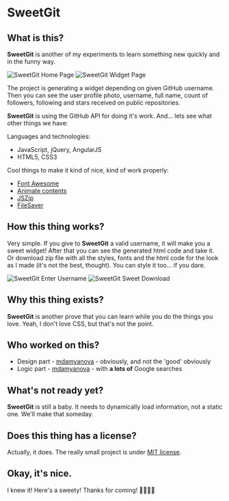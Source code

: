 # SweetGit
## What is this?
**SweetGit** is another of my experiments to learn something new quickly and in the funny way.

![SweetGit Home Page](https://imgur.com/ZAda85C.png)
![SweetGit Widget Page](https://imgur.com/0uLIbmu.png)

The project is generating a widget depending on given GitHub username.
Then you can see the user profile photo, username, full name, count of followers, following and stars received on public repositories.

**SweetGit** is using the GitHub API for doing it's work. And... lets see what other things we have: 

Languages and technologies:
- JavaScript, jQuery, AngularJS
- HTML5, CSS3

Cool things to make it kind of nice, kind of work properly:
- [Font Awesome](http://fontawesome.io)
- [Animate contents](https://github.com/daneden/animate.css)
- [JSZip](https://github.com/Stuk/jszip)
- [FileSaver](https://github.com/eligrey/FileSaver.js)

## How this thing works?
Very simple. If you give to **SweetGit** a valid username, it will make you a sweet widget!
After that you can see the generated html code and take it. Or download zip file with all the styles, fonts and the html code for the look as I made (it's not the best, thought). You can style it too... if you dare.

![SweetGit Enter Username](https://imgur.com/C9mLDby.gif)
![SweetGit Sweet Download](https://imgur.com/KJgSlXp.gif)

## Why this thing exists?
**SweetGit** is another prove that you can learn while you do the things you love. Yeah, I don't love CSS, but that's not the point.

## Who worked on this?
- Design part - [mdamyanova](https://github.com/mdamyanova) - obviously, and not the 'good' obviously
- Logic part - [mdamyanova](https://github.com/mdamyanova) - with **a lots of** Google searches

## What's not ready yet?
**SweetGit** is still a baby. It needs to dynamically load information, not a static one. We'll make that someday.

## Does this thing has a license?
Actually, it does. The really small project is under [MIT license](http://opensource.org/licenses/mit-license.php).

## Okay, it's nice.
I knew it! Here's a sweety! Thanks for coming! 🥐🍯🍭🍬
